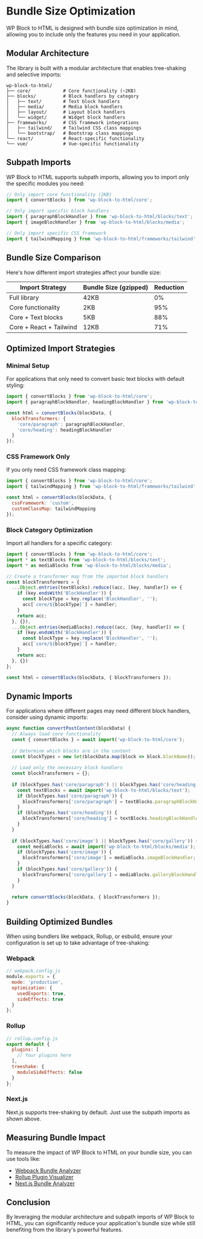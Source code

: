 # Bundle Size Optimization

WP Block to HTML is designed with bundle size optimization in mind, allowing you to include only the features you need in your application.

## Modular Architecture

The library is built with a modular architecture that enables tree-shaking and selective imports:

```
wp-block-to-html/
├── core/            # Core functionality (~2KB)
├── blocks/          # Block handlers by category
│   ├── text/        # Text block handlers
│   ├── media/       # Media block handlers
│   ├── layout/      # Layout block handlers
│   └── widget/      # Widget block handlers
├── frameworks/      # CSS framework integrations
│   ├── tailwind/    # Tailwind CSS class mappings
│   └── bootstrap/   # Bootstrap class mappings
└── react/           # React-specific functionality
└── vue/             # Vue-specific functionality
```

## Subpath Imports

WP Block to HTML supports subpath imports, allowing you to import only the specific modules you need:

```javascript
// Only import core functionality (2KB)
import { convertBlocks } from 'wp-block-to-html/core';

// Only import specific block handlers
import { paragraphBlockHandler } from 'wp-block-to-html/blocks/text';
import { imageBlockHandler } from 'wp-block-to-html/blocks/media';

// Only import specific CSS framework
import { tailwindMapping } from 'wp-block-to-html/frameworks/tailwind';
```

## Bundle Size Comparison

Here's how different import strategies affect your bundle size:

| Import Strategy | Bundle Size (gzipped) | Reduction |
|-----------------|------------------------|-----------|
| Full library | 42KB | 0% |
| Core functionality | 2KB | 95% |
| Core + Text blocks | 5KB | 88% |
| Core + React + Tailwind | 12KB | 71% |

## Optimized Import Strategies

### Minimal Setup

For applications that only need to convert basic text blocks with default styling:

```javascript
import { convertBlocks } from 'wp-block-to-html/core';
import { paragraphBlockHandler, headingBlockHandler } from 'wp-block-to-html/blocks/text';

const html = convertBlocks(blockData, {
  blockTransformers: {
    'core/paragraph': paragraphBlockHandler,
    'core/heading': headingBlockHandler
  }
});
```

### CSS Framework Only

If you only need CSS framework class mapping:

```javascript
import { convertBlocks } from 'wp-block-to-html/core';
import { tailwindMapping } from 'wp-block-to-html/frameworks/tailwind';

const html = convertBlocks(blockData, {
  cssFramework: 'custom',
  customClassMap: tailwindMapping
});
```

### Block Category Optimization

Import all handlers for a specific category:

```javascript
import { convertBlocks } from 'wp-block-to-html/core';
import * as textBlocks from 'wp-block-to-html/blocks/text';
import * as mediaBlocks from 'wp-block-to-html/blocks/media';

// Create a transformer map from the imported block handlers
const blockTransformers = {
  ...Object.entries(textBlocks).reduce((acc, [key, handler]) => {
    if (key.endsWith('BlockHandler')) {
      const blockType = key.replace('BlockHandler', '');
      acc[`core/${blockType}`] = handler;
    }
    return acc;
  }, {}),
  ...Object.entries(mediaBlocks).reduce((acc, [key, handler]) => {
    if (key.endsWith('BlockHandler')) {
      const blockType = key.replace('BlockHandler', '');
      acc[`core/${blockType}`] = handler;
    }
    return acc;
  }, {})
};

const html = convertBlocks(blockData, { blockTransformers });
```

## Dynamic Imports

For applications where different pages may need different block handlers, consider using dynamic imports:

```javascript
async function convertPostContent(blockData) {
  // Always load core functionality
  const { convertBlocks } = await import('wp-block-to-html/core');
  
  // Determine which blocks are in the content
  const blockTypes = new Set(blockData.map(block => block.blockName));
  
  // Load only the necessary block handlers
  const blockTransformers = {};
  
  if (blockTypes.has('core/paragraph') || blockTypes.has('core/heading')) {
    const textBlocks = await import('wp-block-to-html/blocks/text');
    if (blockTypes.has('core/paragraph')) {
      blockTransformers['core/paragraph'] = textBlocks.paragraphBlockHandler;
    }
    if (blockTypes.has('core/heading')) {
      blockTransformers['core/heading'] = textBlocks.headingBlockHandler;
    }
  }
  
  if (blockTypes.has('core/image') || blockTypes.has('core/gallery')) {
    const mediaBlocks = await import('wp-block-to-html/blocks/media');
    if (blockTypes.has('core/image')) {
      blockTransformers['core/image'] = mediaBlocks.imageBlockHandler;
    }
    if (blockTypes.has('core/gallery')) {
      blockTransformers['core/gallery'] = mediaBlocks.galleryBlockHandler;
    }
  }
  
  return convertBlocks(blockData, { blockTransformers });
}
```

## Building Optimized Bundles

When using bundlers like webpack, Rollup, or esbuild, ensure your configuration is set up to take advantage of tree-shaking:

### Webpack

```javascript
// webpack.config.js
module.exports = {
  mode: 'production',
  optimization: {
    usedExports: true,
    sideEffects: true
  }
};
```

### Rollup

```javascript
// rollup.config.js
export default {
  plugins: [
    // Your plugins here
  ],
  treeshake: {
    moduleSideEffects: false
  }
};
```

### Next.js

Next.js supports tree-shaking by default. Just use the subpath imports as shown above.

## Measuring Bundle Impact

To measure the impact of WP Block to HTML on your bundle size, you can use tools like:

- [Webpack Bundle Analyzer](https://github.com/webpack-contrib/webpack-bundle-analyzer)
- [Rollup Plugin Visualizer](https://github.com/btd/rollup-plugin-visualizer)
- [Next.js Bundle Analyzer](https://www.npmjs.com/package/@next/bundle-analyzer)

## Conclusion

By leveraging the modular architecture and subpath imports of WP Block to HTML, you can significantly reduce your application's bundle size while still benefiting from the library's powerful features. 
